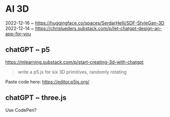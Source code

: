 # AI 3D

2022-12-16 ~ https://huggingface.co/spaces/SerdarHelli/SDF-StyleGan-3D
2022-12-14 ~ https://chrislueders.substack.com/p/let-chatgpt-design-an-app-for-you



## chatGPT ~ p5

https://mlearning.substack.com/p/start-creating-3d-with-chatgpt

> write a p5.js for six 3D primitives, randomly rotating

Paste code here: https://editor.p5js.org/

## chatGPT ~ three.js

Use CodePen?

